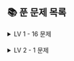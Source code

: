 ## 📚 **푼 문제 목록**
<details>
<summary>LV 1 - 16 문제</summary>
  
  | 번호 | 문제 번호 | 문제 제목                            | 날짜       | 문제 유형        | 난이도        | 풀이 링크                                        |
| --- | ------- | ---------------------------------- | ---------- | -------------- | -------------- | ------------------------------------------------ |
| 1   | 155652  | [둘만의 암호](https://school.programmers.co.kr/learn/courses/30/lessons/155652) | 2023-09-30 | 연습문제 | <span style="color: green;">LV 1</span> | [바로가기](https://github.com/jkh0515/Algorithm/blob/codespace-verbose-zebra-597rxj75w4q27474/ProgrammersFile/code/pg155652.cpp) |
| 2   | 12943  | [콜라스 추측](https://school.programmers.co.kr/learn/courses/30/lessons/12943) | 2023-10-01 | 연습문제 | <span style="color: green;">LV 1</span> | [바로가기](https://github.com/jkh0515/Algorithm/blob/codespace-verbose-zebra-597rxj75w4q27474/ProgrammersFile/code/pg12943.cpp) |
| 3   | 68935  | [3진법 뒤집기](https://school.programmers.co.kr/learn/courses/30/lessons/68935#) | 2023-10-02 | 연습문제 | <span style="color: green;">LV 1</span> | [바로가기](https://github.com/jkh0515/Algorithm/blob/codespace-verbose-zebra-597rxj75w4q27474/ProgrammersFile/code/pg68935.cpp) |
| 4   | 133502  | [햄버거 만들기](https://school.programmers.co.kr/learn/courses/30/lessons/133502) | 2023-10-02 | 연습문제 | <span style="color: green;">LV 1</span> | [바로가기](https://github.com/jkh0515/Algorithm/blob/codespace-verbose-zebra-597rxj75w4q27474/ProgrammersFile/code/pg133502.cpp) |
| 5   | 161989  | [덧칠하기](https://school.programmers.co.kr/learn/courses/30/lessons/161989) | 2023-10-06 | 연습문제 | <span style="color: green;">LV 1</span> | [바로가기](https://github.com/jkh0515/Algorithm/blob/codespace-verbose-zebra-597rxj75w4q27474/ProgrammersFile/code/pg161989.cpp) |
| 6   | 161989  | [덧칠하기](https://school.programmers.co.kr/learn/courses/30/lessons/161989) | 2023-10-06 | 연습문제 | <span style="color: green;">LV 1</span> | [바로가기](https://github.com/jkh0515/Algorithm/blob/codespace-verbose-zebra-597rxj75w4q27474/ProgrammersFile/code/pg161989.cpp) |
| 7   | 161989  | [덧칠하기](https://school.programmers.co.kr/learn/courses/30/lessons/161989) | 2023-10-06 | 연습문제 | <span style="color: green;">LV 1</span> | [바로가기](https://github.com/jkh0515/Algorithm/blob/codespace-verbose-zebra-597rxj75w4q27474/ProgrammersFile/code/pg161989.cpp) |
| 8   | 161989  | [덧칠하기](https://school.programmers.co.kr/learn/courses/30/lessons/161989) | 2023-10-06 | 연습문제 | <span style="color: green;">LV 1</span> | [바로가기](https://github.com/jkh0515/Algorithm/blob/codespace-verbose-zebra-597rxj75w4q27474/ProgrammersFile/code/pg161989.cpp) |
| 9   | 161989  | [덧칠하기](https://school.programmers.co.kr/learn/courses/30/lessons/161989) | 2023-10-06 | 연습문제 | <span style="color: green;">LV 1</span> | [바로가기](https://github.com/jkh0515/Algorithm/blob/codespace-verbose-zebra-597rxj75w4q27474/ProgrammersFile/code/pg161989.cpp) |
| 10   | 161989  | [덧칠하기](https://school.programmers.co.kr/learn/courses/30/lessons/161989) | 2023-10-06 | 연습문제 | <span style="color: green;">LV 1</span> | [바로가기](https://github.com/jkh0515/Algorithm/blob/codespace-verbose-zebra-597rxj75w4q27474/ProgrammersFile/code/pg161989.cpp) |
| 11   | 161989  | [덧칠하기](https://school.programmers.co.kr/learn/courses/30/lessons/161989) | 2023-10-06 | 연습문제 | <span style="color: green;">LV 1</span> | [바로가기](https://github.com/jkh0515/Algorithm/blob/codespace-verbose-zebra-597rxj75w4q27474/ProgrammersFile/code/pg161989.cpp) |
| 12   | 172928  | [공원 산책](https://school.programmers.co.kr/learn/courses/30/lessons/172928) | 2023-10-03 | 연습문제 | <span style="color: green;">LV 1</span> | [바로가기](https://github.com/jkh0515/Algorithm/blob/codespace-verbose-zebra-597rxj75w4q27474/ProgrammersFile/code/pg172928.cpp) |
| 13   | 178871  | [달리기 경주 - (수정중)](https://school.programmers.co.kr/learn/courses/30/lessons/178871) | 2023-10-04 | 연습문제 | <span style="color: green;">LV 1</span> | [바로가기](https://github.com/jkh0515/Algorithm/blob/codespace-verbose-zebra-597rxj75w4q27474/ProgrammersFile/code/pg178871.cpp) |
| 14   | 147355  | [크기가 작은 부분문자열](https://school.programmers.co.kr/learn/courses/30/lessons/147355) | 2023-10-04 | 연습문제 | <span style="color: green;">LV 1</span> | [바로가기](https://github.com/jkh0515/Algorithm/blob/codespace-verbose-zebra-597rxj75w4q27474/ProgrammersFile/code/pg147355.cpp) |
| 15   | 161990  | [바탕화면 정리](https://school.programmers.co.kr/learn/courses/30/lessons/161990) | 2023-10-05 | 연습문제 | <span style="color: green;">LV 1</span> | [바로가기](https://github.com/jkh0515/Algorithm/blob/codespace-verbose-zebra-597rxj75w4q27474/ProgrammersFile/code/pg161990.cpp) |
| 16   | 161989  | [덧칠하기](https://school.programmers.co.kr/learn/courses/30/lessons/161989) | 2023-10-06 | 연습문제 | <span style="color: green;">LV 1</span> | [바로가기](https://github.com/jkh0515/Algorithm/blob/codespace-verbose-zebra-597rxj75w4q27474/ProgrammersFile/code/pg161989.cpp) |
</details><br>
<details>
  <summary> LV 2 - 1  문제 </summary>
  
  | 번호 | 문제 번호 | 문제 제목                            | 날짜       | 문제 유형        | 난이도        | 풀이 링크                                        |
| --- | ------- | ---------------------------------- | ---------- | -------------- | -------------- | ------------------------------------------------ |
| 1   | 181187  | [두 원 사이의 정수 쌍](https://school.programmers.co.kr/learn/courses/30/lessons/181187) | 2023-10-07 | 연습문제 | <span style="color: green;">LV 2</span> | [바로가기](https://github.com/jkh0515/Algorithm/blob/codespace-verbose-zebra-597rxj75w4q27474/ProgrammersFile/code/pg181187.cpp) |
</details>
